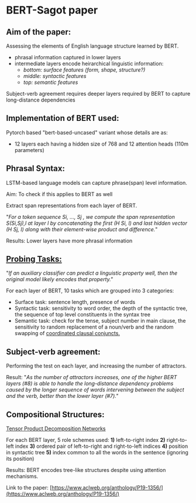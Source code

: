 # BERT-Sagot paper

## Aim of the paper:

Assessing the elements of English language structure learned by BERT. 

- phrasal information captured in lower layers
- intermediate layers encode heirarchical linguistic information:
    - *bottom: surface features (form, shape, structure?)*
    - *middle: syntactic features*
    - *top: semantic features*

Subject-verb agreement requires deeper layers required by BERT to capture long-distance dependencies

## Implementation of BERT used:

Pytorch based "bert-based-uncased" variant whose details are as:

- 12 layers each having a hidden size of 768 and 12 attention heads (110m parameters)

## Phrasal Syntax:

LSTM-based language models can capture phrase(span) level information. 

Aim: To check if this applies to BERT as well

Extract span representations from each layer of BERT.

"*For a token sequence Si, ..., Sj , we compute the span representation S(Si,Sj),l at layer l
by concatenating the first (H Si, l) and last hidden vector (H Sj, l) along with their element-wise product and difference.*"

Results: Lower layers have more phrasal information

## [Probing Tasks:](https://nlp.stanford.edu/~johnhew/interpreting-probes.html)

"*If an auxiliary classifier can predict a linguistic property well, then the original model likely encodes that property."*

For each layer of BERT, 10 tasks which are grouped into 3 categories: 

- Surface task: sentence length, presence of words
- Syntactic task: sensitivity to word order, the depth of the syntactic tree, the sequence of top
level constituents in the syntax tree
- Semantic task: check for the tense, subject number in main clause, the sensitivity
to random replacement of a noun/verb and the random swapping of [coordinated clausal conjuncts.](https://www.grammarly.com/blog/coordinating-conjunctions/#:~:text=A%20coordinating%20conjunction%20is%20a,or%2C%20yet%2C%20and%20so.)

## Subject-verb agreement:

Performing the test on each layer, and increasing the number of attractors.

Result: "*As the number of attractors increases, one of the higher BERT layers (#8) is
able to handle the long-distance dependency problems caused by the longer sequence of words intervening between the subject and the verb, better than the lower layer (#7)."*

## Compositional Structures:

[Tensor Product Decomposition Networks](https://rtmccoy.com/tpdn/tpr_demo.html)

For each BERT layer, 5 role schemes used: **1)** left-to-right index   **2)** right-to-left index   **3)** ordered pair of left-to-right and right-to-left indices   **4)** position in syntactic tree   **5)** index common to all the words in the sentence (ignoring its position) 

Results: BERT encodes tree-like structures despite using attention mechanisms.

Link to the paper: [https://www.aclweb.org/anthology/P19-1356/](https://www.aclweb.org/anthology/P19-1356/)
